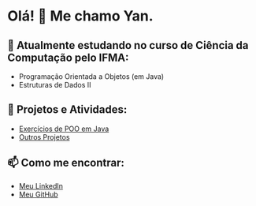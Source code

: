 # Olá! 👋 Me chamo Yan.

## 🌱 Atualmente estudando no curso de Ciência da Computação pelo IFMA:
- Programação Orientada a Objetos (em Java)
- Estruturas de Dados II

## 📂 Projetos e Atividades:
- [Exercícios de POO em Java](https://github.com/vinyanw/poo-java-exercicios)
- [Outros Projetos](https://github.com/seu-usuario?tab=repositories)

## 📫 Como me encontrar:
- [Meu LinkedIn](https://linkedin.com/in/vinyanw)
- [Meu GitHub](https://github.com/vinyanw)
